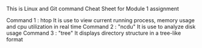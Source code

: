 This is Linux and Git command Cheat Sheet for Module 1 assignment

Command 1 : htop
It is use to view current running process, memory usage and cpu utilization in real time
Command 2 : "ncdu"
It is use to analyze disk usage
Command 3 : "tree"
It displays directory structure in a tree-like format  

